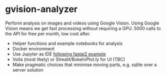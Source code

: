 # gvision-analyzer
Perform analysis on images and videos using Google Vision. Using Google Vision means we get fast processing without requiring a GPU. 5000 calls to the API for free per month, low cost after.

* Helper functions and example notebooks for analysis
* Docker environment
* Use Jupyter as IDE [following fastai2 example](https://forums.fast.ai/t/fastai-v2-roadmap/46661?u=xyz)
* Voila (most likely) or Strealit/Bokeh/Plot.ly for UI (TBC)
* Make pragmatic choices that minimise moving parts, e.g. sqlite over a server solution

